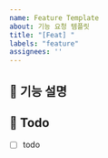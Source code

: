 ```yaml
---
name: Feature Template
about: 기능 요청 템플릿
title: "[Feat] "
labels: "feature"
assignees: ''
---
```


## 📌 기능 설명

<!-- 구현할 기능에 대한 내용을 설명해주세요. -->

## 📝 Todo

- [ ] todo
